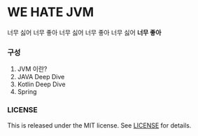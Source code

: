 # WE HATE JVM

너무 싫어 너무 좋아 너무 싫어 너무 좋아 너무 싫어 **너무 좋아**

### 구성

1. JVM 이란?
2. JAVA Deep Dive
3. Kotlin Deep Dive
4. Spring

### LICENSE

This is released under the MIT license. See [LICENSE](LICENSE) for details.

